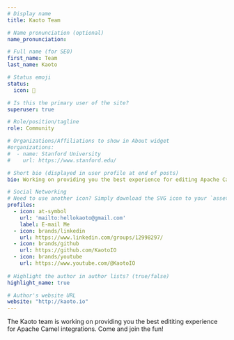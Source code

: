 ```yaml
---
# Display name
title: Kaoto Team

# Name pronunciation (optional)
name_pronunciation: 

# Full name (for SEO)
first_name: Team
last_name: Kaoto

# Status emoji
status:
  icon: 🐫

# Is this the primary user of the site?
superuser: true

# Role/position/tagline
role: Community

# Organizations/Affiliations to show in About widget
#organizations:
#  - name: Stanford University
#    url: https://www.stanford.edu/

# Short bio (displayed in user profile at end of posts)
bio: Working on providing you the best experience for editing Apache Camel integrations

# Social Networking
# Need to use another icon? Simply download the SVG icon to your `assets/media/icons/` folder.
profiles:
  - icon: at-symbol
    url: 'mailto:hellokaoto@gmail.com'
    label: E-mail Me
  - icon: brands/linkedin
    url: https://www.linkedin.com/groups/12998297/
  - icon: brands/github
    url: https://github.com/KaotoIO
  - icon: brands/youtube
    url: https://www.youtube.com/@KaotoIO
  
# Highlight the author in author lists? (true/false)
highlight_name: true

# Author's website URL
website: "http://kaoto.io"
---
```


The Kaoto team is working on providing you the best edititing experience for Apache Camel integrations. Come and join the fun!
